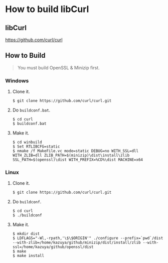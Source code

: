 # How to build libCurl

## libCurl

https://github.com/curl/curl

## How to Build

> You must build OpenSSL & Minizip first.

### Windows

1. Clone it.
    ```
    $ git clone https://github.com/curl/curl.git
    ```
2. Do `buildconf.bat`.
    ```
    $ cd curl
    $ buildconf.bat
    ```
3. Make it.
    ```
    $ cd winbuild
    $ Set RTLIBCFG=static
    $ nmake /f MakeFile.vc mode=static DEBUG=no WITH_SSL=dll WITH_ZLIB=dll ZLIB_PATH=$(minizip)\dist\install\zlib SSL_PATH=$(openssl)\dist WITH_PREFIX=%CD%\dist MACHINE=x64
    ```

### Linux

1. Clone it.
    ```
    $ git clone https://github.com/curl/curl.git
    ```
2. Do `buildconf`.
    ```
    $ cd curl
    $ ./buildconf
    ```
3. Make it.
    ```
    $ mkdir dist
    $ LDFLAGS="-Wl,-rpath,'\$\$ORIGIN'" ./configure --prefix=`pwd`/dist --with-zlib=/home/kazuya/github/minizip/dist/install/zlib --with-ssl=/home/kazuya/github/openssl/dist
    $ make
    $ make install
    ```
